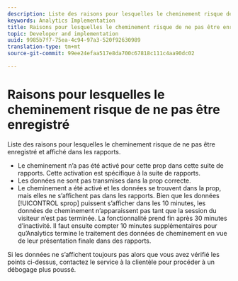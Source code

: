 ```yaml
---
description: Liste des raisons pour lesquelles le cheminement risque de ne pas être enregistré et affiché dans les rapports.
keywords: Analytics Implementation
title: Raisons pour lesquelles le cheminement risque de ne pas être enregistré
topic: Developer and implementation
uuid: 9985b7f7-75ea-4c94-97a3-520f92630989
translation-type: tm+mt
source-git-commit: 99ee24efaa517e8da700c67818c111c4aa90dc02

---
```



# Raisons pour lesquelles le cheminement risque de ne pas être enregistré

Liste des raisons pour lesquelles le cheminement risque de ne pas être enregistré et affiché dans les rapports.

* Le cheminement n’a pas été activé pour cette prop dans cette suite de rapports. Cette activation est spécifique à la suite de rapports.
* Les données ne sont pas transmises dans la prop correcte.
* Le cheminement a été activé et les données se trouvent dans la prop, mais elles ne s’affichent pas dans les rapports. Bien que les données [!UICONTROL sprop] puissent s’afficher dans les 10 minutes, les données de cheminement n’apparaissent pas tant que la session du visiteur n’est pas terminée. La fonctionnalité prend fin après 30 minutes d’inactivité. Il faut ensuite compter 10 minutes supplémentaires pour qu’Analytics termine le traitement des données de cheminement en vue de leur présentation finale dans des rapports.

Si les données ne s’affichent toujours pas alors que vous avez vérifié les points ci-dessus, contactez le service à la clientèle pour procéder à un débogage plus poussé.
